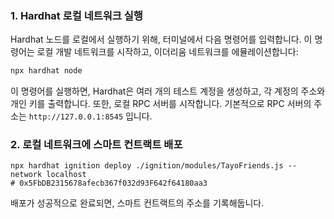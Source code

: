 ### 1. Hardhat 로컬 네트워크 실행

Hardhat 노드를 로컬에서 실행하기 위해, 터미널에서 다음 명령어를 입력합니다. 이 명령어는 로컬 개발 네트워크를 시작하고, 이더리움 네트워크를 에뮬레이션합니다:

```bash
npx hardhat node
```

이 명령어를 실행하면, Hardhat은 여러 개의 테스트 계정을 생성하고, 각 계정의 주소와 개인 키를 출력합니다. 또한, 로컬 RPC 서버를 시작합니다. 기본적으로 RPC 서버의 주소는 `http://127.0.0.1:8545` 입니다.

### 2. 로컬 네트워크에 스마트 컨트랙트 배포

```shell
npx hardhat ignition deploy ./ignition/modules/TayoFriends.js --network localhost
# 0x5FbDB2315678afecb367f032d93F642f64180aa3
```

배포가 성공적으로 완료되면, 스마트 컨트랙트의 주소를 기록해둡니다.
